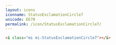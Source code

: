 ```yaml
---
layout: icons
iconname: StatusExclamationCircle7
unicode: EE70
permalink: /icon/StatusExclamationCircle7/
---
```


``` html
<i class="mi mi-StatusExclamationCircle7"></i>
```
